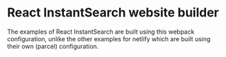 # React InstantSearch website builder

The examples of React InstantSearch are built using this webpack configuration, unlike the other examples for netlify which are built using their own (parcel) configuration.

